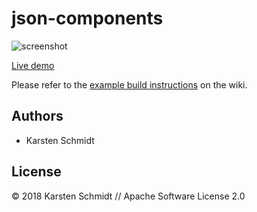 # json-components

![screenshot](https://raw.githubusercontent.com/thi-ng/umbrella/develop/assets/examples/json-components.jpg)

[Live demo](https://demo.thi.ng/umbrella/json-components/)

Please refer to the [example build
instructions](https://github.com/thi-ng/umbrella/wiki/Example-build-instructions)
on the wiki.

## Authors

- Karsten Schmidt

## License

&copy; 2018 Karsten Schmidt // Apache Software License 2.0
